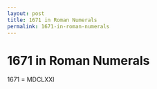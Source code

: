 ```yaml
---
layout: post
title: 1671 in Roman Numerals
permalink: 1671-in-roman-numerals
---
```


# 1671 in Roman Numerals

1671 = MDCLXXI
